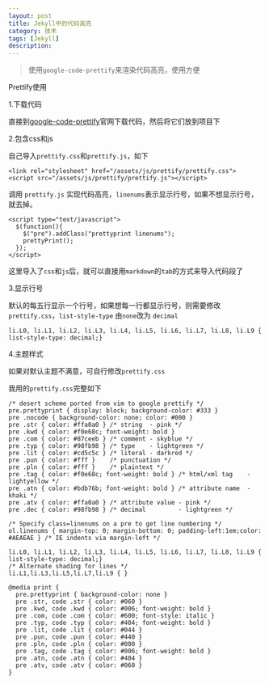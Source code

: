 ```yaml
---
layout: post
title: Jekyll中的代码高亮
category: 技术
tags: [Jekyll]
description: 
---
```


> 使用`google-code-prettify`来渲染代码高亮，使用方便

Prettify使用

1.下载代码

直接到[google-code-prettify](http://code.google.com/p/google-code-prettify/)官网下载代码，然后将它们放到项目下

2.包含css和js

自己导入`prettify.css`和`prettify.js`，如下

	<link rel="stylesheet" href="/assets/js/prettify/prettify.css">
	<script src="/assets/js/prettify/prettify.js"></script>

调用 `prettify.js` 实现代码高亮，`linenums`表示显示行号，如果不想显示行号，就去掉。

	<script type="text/javascript">
	  $(function(){
	    $("pre").addClass("prettyprint linenums");
	    prettyPrint();
	  });
	</script>
这里导入了`css`和`js`后，就可以直接用`markdown`的`tab`的方式来导入代码段了

3.显示行号

默认的每五行显示一个行号，如果想每一行都显示行号，则需要修改`prettify.css`，`list-style-type` 由`none`改为 `decimal`

	li.L0, li.L1, li.L2, li.L3, li.L4, li.L5, li.L6, li.L7, li.L8, li.L9 { list-style-type: decimal;}

4.主题样式

如果对默认主题不满意，可自行修改`prettify.css`

我用的`prettify.css`完整如下

	/* desert scheme ported from vim to google prettify */
	pre.prettyprint { display: block; background-color: #333 }
	pre .nocode { background-color: none; color: #000 }
	pre .str { color: #ffa0a0 } /* string  - pink */
	pre .kwd { color: #f0e68c; font-weight: bold }
	pre .com { color: #87ceeb } /* comment - skyblue */
	pre .typ { color: #98fb98 } /* type    - lightgreen */
	pre .lit { color: #cd5c5c } /* literal - darkred */
	pre .pun { color: #fff }    /* punctuation */
	pre .pln { color: #fff }    /* plaintext */
	pre .tag { color: #f0e68c; font-weight: bold } /* html/xml tag    - lightyellow */
	pre .atn { color: #bdb76b; font-weight: bold } /* attribute name  - khaki */
	pre .atv { color: #ffa0a0 } /* attribute value - pink */
	pre .dec { color: #98fb98 } /* decimal         - lightgreen */
	
	/* Specify class=linenums on a pre to get line numbering */
	ol.linenums { margin-top: 0; margin-bottom: 0; padding-left:1em;color: #AEAEAE } /* IE indents via margin-left */
	
	li.L0, li.L1, li.L2, li.L3, li.L4, li.L5, li.L6, li.L7, li.L8, li.L9 { list-style-type: decimal;}
	/* Alternate shading for lines */
	li.L1,li.L3,li.L5,li.L7,li.L9 { }
	
	@media print {
	  pre.prettyprint { background-color: none }
	  pre .str, code .str { color: #060 }
	  pre .kwd, code .kwd { color: #006; font-weight: bold }
	  pre .com, code .com { color: #600; font-style: italic }
	  pre .typ, code .typ { color: #404; font-weight: bold }
	  pre .lit, code .lit { color: #044 }
	  pre .pun, code .pun { color: #440 }
	  pre .pln, code .pln { color: #000 }
	  pre .tag, code .tag { color: #006; font-weight: bold }
	  pre .atn, code .atn { color: #404 }
	  pre .atv, code .atv { color: #060 }
	}


